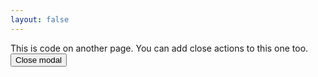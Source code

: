 ```yaml
---
layout: false
---
```


<div>
    This is code on another page. You can add close actions to this one too. 
</div>
<div class="mt-4 flex justify-center"><button type="button" data-modal-close>Close modal</button></div>
